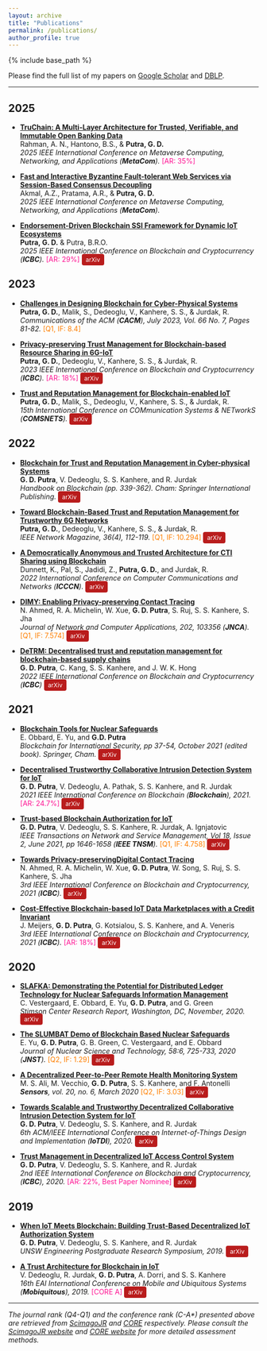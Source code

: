 ```yaml
---
layout: archive
title: "Publications"
permalink: /publications/
author_profile: true
---
```


{% include base_path %}

Please find the full list of my papers on [Google Scholar](https://scholar.google.com.au/citations?user=L_dr0dIAAAAJ&hl=en) and [DBLP](https://dblp.org/pid/243/7180.html).

---

## 2025

- <b>[TruChain: A Multi-Layer Architecture for Trusted, Verifiable, and Immutable Open Banking Data](https://doi.org/10.48550/arXiv.2507.08286)</b>
  <br>Rahman, A. N., Hantono, B.S., & <b>Putra, G. D.</b><br>
  <i>2025 IEEE International Conference on Metaverse Computing, Networking, and Applications (<b>MetaCom</b>).</i> <font color="#FF1493">[AR: 35%]</font>

- <b>[Fast and Interactive Byzantine Fault-tolerant Web Services via Session-Based Consensus Decoupling](https://doi.org/10.48550/arXiv.2507.08281)</b>
  <br>Akmal, A.Z., Pratama, A.R., & <b>Putra, G. D.</b><br>
  <i>2025 IEEE International Conference on Metaverse Computing, Networking, and Applications (<b>MetaCom</b>).</i>

- <b>[
  Endorsement-Driven Blockchain SSI Framework for Dynamic IoT Ecosystems](https://doi.org/10.48550/arXiv.2507.09859)</b>
  <br><b>Putra, G. D.</b> & Putra, B.R.O.<br>
  <i>2025 IEEE International Conference on Blockchain and Cryptocurrency (<b>ICBC</b>).</i> <font color="#FF1493">[AR: 29%]</font> <a href="https://doi.org/10.48550/arXiv.2507.09859" target="_blank" style="background-color: #b91c1c; color: white; padding: 4px 8px; border-radius: 4px; text-decoration: none; font-size: 12px; transition: all 0.2s ease;" onmouseover="this.style.backgroundColor='#991b1b'; this.style.transform='translateY(-1px)'; this.style.boxShadow='0 2px 4px rgba(0,0,0,0.2)'" onmouseout="this.style.backgroundColor='#b91c1c'; this.style.transform='translateY(0px)'; this.style.boxShadow='none'">arXiv</a>

## 2023

- <b>[Challenges in Designing Blockchain for Cyber-Physical Systems](https://dl.acm.org/doi/10.1145/3589648)</b>
  <br><b>Putra, G. D.</b>, Malik, S., Dedeoglu, V., Kanhere, S. S., & Jurdak, R.<br>
  <i>Communications of the ACM (<b>CACM</b>), July 2023, Vol. 66 No. 7, Pages 81-82.</i> <font color="#FF7F00">[Q1, IF: 8.4]</font>

- <b>[Privacy-preserving Trust Management for Blockchain-based Resource Sharing in 6G-IoT](https://doi.org/10.1109/ICBC56567.2023.10174987)</b>
  <br><b>Putra, G. D.</b>, Dedeoglu, V., Kanhere, S. S., & Jurdak, R.<br>
  <i>2023 IEEE International Conference on Blockchain and Cryptocurrency (<b>ICBC</b>).</i> <font color="#FF1493">[AR: 18%]</font> <a href="https://doi.org/10.1109/ICBC56567.2023.10174987" target="_blank" style="background-color: #b91c1c; color: white; padding: 4px 8px; border-radius: 4px; text-decoration: none; font-size: 12px; transition: all 0.2s ease;" onmouseover="this.style.backgroundColor='#991b1b'; this.style.transform='translateY(-1px)'; this.style.boxShadow='0 2px 4px rgba(0,0,0,0.2)'" onmouseout="this.style.backgroundColor='#b91c1c'; this.style.transform='translateY(0px)'; this.style.boxShadow='none'">arXiv</a>

- <b>[Trust and Reputation Management for Blockchain-enabled IoT](https://doi.org/10.1109/COMSNETS56262.2023.10041348)</b>
  <br><b>Putra, G. D.</b>, Malik, S., Dedeoglu, V., Kanhere, S. S., & Jurdak, R.<br>
  <i>15th International Conference on COMmunication Systems & NETworkS (<b>COMSNETS</b>).</i> <a href="https://doi.org/10.1109/COMSNETS56262.2023.10041348" target="_blank" style="background-color: #b91c1c; color: white; padding: 4px 8px; border-radius: 4px; text-decoration: none; font-size: 12px; transition: all 0.2s ease;" onmouseover="this.style.backgroundColor='#991b1b'; this.style.transform='translateY(-1px)'; this.style.boxShadow='0 2px 4px rgba(0,0,0,0.2)'" onmouseout="this.style.backgroundColor='#b91c1c'; this.style.transform='translateY(0px)'; this.style.boxShadow='none'">arXiv</a>

## 2022

- <b>[Blockchain for Trust and Reputation Management in Cyber-physical Systems](https://doi.org/10.1007/978-3-031-07535-3_10)</b>
  <br><b>G. D. Putra</b>, V. Dedeoglu, S. S. Kanhere, and R. Jurdak<br>
  <i>Handbook on Blockchain (pp. 339-362). Cham: Springer International Publishing.</i> <a href="https://doi.org/10.1007/978-3-031-07535-3_10" target="_blank" style="background-color: #b91c1c; color: white; padding: 4px 8px; border-radius: 4px; text-decoration: none; font-size: 12px; transition: all 0.2s ease;" onmouseover="this.style.backgroundColor='#991b1b'; this.style.transform='translateY(-1px)'; this.style.boxShadow='0 2px 4px rgba(0,0,0,0.2)'" onmouseout="this.style.backgroundColor='#b91c1c'; this.style.transform='translateY(0px)'; this.style.boxShadow='none'">arXiv</a>

- <b>[Toward Blockchain-Based Trust and Reputation Management for Trustworthy 6G Networks](https://doi.org/10.1109/MNET.011.2100746)</b>
  <br><b>Putra, G. D.</b>, Dedeoglu, V., Kanhere, S. S., & Jurdak, R.<br>
  <i>IEEE Network Magazine, 36(4), 112-119.</i> <font color="#FF7F00">[Q1, IF: 10.294]</font> <a href="https://doi.org/10.1109/MNET.011.2100746" target="_blank" style="background-color: #b91c1c; color: white; padding: 4px 8px; border-radius: 4px; text-decoration: none; font-size: 12px; transition: all 0.2s ease;" onmouseover="this.style.backgroundColor='#991b1b'; this.style.transform='translateY(-1px)'; this.style.boxShadow='0 2px 4px rgba(0,0,0,0.2)'" onmouseout="this.style.backgroundColor='#b91c1c'; this.style.transform='translateY(0px)'; this.style.boxShadow='none'">arXiv</a>

- <b>[A Democratically Anonymous and Trusted Architecture for CTI Sharing using Blockchain](https://doi.org/10.1109/ICCCN54977.2022.9868919)</b>
  <br>Dunnett, K., Pal, S., Jadidi, Z., <b>Putra, G. D.</b>, and Jurdak, R.<br>
  <i>2022 International Conference on Computer Communications and Networks (<b>ICCCN</b>).</i> <a href="https://doi.org/10.1109/ICCCN54977.2022.9868919" target="_blank" style="background-color: #b91c1c; color: white; padding: 4px 8px; border-radius: 4px; text-decoration: none; font-size: 12px; transition: all 0.2s ease;" onmouseover="this.style.backgroundColor='#991b1b'; this.style.transform='translateY(-1px)'; this.style.boxShadow='0 2px 4px rgba(0,0,0,0.2)'" onmouseout="this.style.backgroundColor='#b91c1c'; this.style.transform='translateY(0px)'; this.style.boxShadow='none'">arXiv</a>

- <b>[DIMY: Enabling Privacy-preserving Contact Tracing](https://doi.org/10.1016/j.jnca.2022.103356)</b>
  <br>N. Ahmed, R. A. Michelin, W. Xue, <b>G. D. Putra</b>, S. Ruj, S. S. Kanhere, S. Jha<br>
  <i>Journal of Network and Computer Applications, 202, 103356 (<b>JNCA</b>).</i> <font color="#FF7F00">[Q1, IF: 7.574]</font> <a href="https://doi.org/10.1016/j.jnca.2022.103356" target="_blank" style="background-color: #b91c1c; color: white; padding: 4px 8px; border-radius: 4px; text-decoration: none; font-size: 12px; transition: all 0.2s ease;" onmouseover="this.style.backgroundColor='#991b1b'; this.style.transform='translateY(-1px)'; this.style.boxShadow='0 2px 4px rgba(0,0,0,0.2)'" onmouseout="this.style.backgroundColor='#b91c1c'; this.style.transform='translateY(0px)'; this.style.boxShadow='none'">arXiv</a>

- <b>[DeTRM: Decentralised trust and reputation management for blockchain-based supply chains](https://doi.org/10.1109/ICBC54727.2022.9805565)</b>
  <br><b>G. D. Putra</b>, C. Kang, S. S. Kanhere, and J. W. K. Hong<br>
  <i>2022 IEEE International Conference on Blockchain and Cryptocurrency (<b>ICBC</b>)</i> <a href="https://doi.org/10.1109/ICBC54727.2022.9805565" target="_blank" style="background-color: #b91c1c; color: white; padding: 4px 8px; border-radius: 4px; text-decoration: none; font-size: 12px; transition: all 0.2s ease;" onmouseover="this.style.backgroundColor='#991b1b'; this.style.transform='translateY(-1px)'; this.style.boxShadow='0 2px 4px rgba(0,0,0,0.2)'" onmouseout="this.style.backgroundColor='#b91c1c'; this.style.transform='translateY(0px)'; this.style.boxShadow='none'">arXiv</a>

## 2021

- <b>[Blockchain Tools for Nuclear Safeguards](https://doi.org/10.1007/978-3-030-86240-4_4)</b>
  <br>E. Obbard, E. Yu, and <b>G.D. Putra</b><br>
  <i>Blockchain for International Security, pp 37-54, October 2021 (edited book). Springer, Cham.</i> <a href="https://doi.org/10.1007/978-3-030-86240-4_4" target="_blank" style="background-color: #b91c1c; color: white; padding: 4px 8px; border-radius: 4px; text-decoration: none; font-size: 12px; transition: all 0.2s ease;" onmouseover="this.style.backgroundColor='#991b1b'; this.style.transform='translateY(-1px)'; this.style.boxShadow='0 2px 4px rgba(0,0,0,0.2)'" onmouseout="this.style.backgroundColor='#b91c1c'; this.style.transform='translateY(0px)'; this.style.boxShadow='none'">arXiv</a>

- <b>[Decentralised Trustworthy Collaborative Intrusion Detection System for IoT](https://doi.org/10.1109/Blockchain53845.2021.00048)</b>
  <br><b>G. D. Putra</b>, V. Dedeoglu, A. Pathak, S. S. Kanhere, and R. Jurdak<br>
  <i>2021 IEEE International Conference on Blockchain (<b>Blockchain</b>), 2021.</i> <font color="#FF1493">[AR: 24.7%]</font> <a href="https://doi.org/10.1109/Blockchain53845.2021.00048" target="_blank" style="background-color: #b91c1c; color: white; padding: 4px 8px; border-radius: 4px; text-decoration: none; font-size: 12px; transition: all 0.2s ease;" onmouseover="this.style.backgroundColor='#991b1b'; this.style.transform='translateY(-1px)'; this.style.boxShadow='0 2px 4px rgba(0,0,0,0.2)'" onmouseout="this.style.backgroundColor='#b91c1c'; this.style.transform='translateY(0px)'; this.style.boxShadow='none'">arXiv</a>

- <b>[Trust-based Blockchain Authorization for IoT](https://doi.org/10.1109/TNSM.2021.3077276)</b>
  <br><b>G. D. Putra</b>, V. Dedeoglu, S. S. Kanhere, R. Jurdak, A. Ignjatovic<br>
  <i>IEEE Transactions on Network and Service Management, Vol 18, Issue 2, June 2021, pp 1646-1658 (<b>IEEE TNSM</b>).</i> <font color="#FF7F00">[Q1, IF: 4.758]</font> <a href="https://doi.org/10.1109/TNSM.2021.3077276" target="_blank" style="background-color: #b91c1c; color: white; padding: 4px 8px; border-radius: 4px; text-decoration: none; font-size: 12px; transition: all 0.2s ease;" onmouseover="this.style.backgroundColor='#991b1b'; this.style.transform='translateY(-1px)'; this.style.boxShadow='0 2px 4px rgba(0,0,0,0.2)'" onmouseout="this.style.backgroundColor='#b91c1c'; this.style.transform='translateY(0px)'; this.style.boxShadow='none'">arXiv</a>

- <b>[Towards Privacy-preservingDigital Contact Tracing](https://doi.org/10.1109/ICBC51069.2021.9461052)</b>
  <br>N. Ahmed, R. A. Michelin, W. Xue, <b>G. D. Putra</b>, W. Song, S. Ruj, S. S. Kanhere, S. Jha<br>
  <i>3rd IEEE International Conference on Blockchain and Cryptocurrency, 2021 (<b>ICBC</b>).</i> <a href="https://doi.org/10.1109/ICBC51069.2021.9461052" target="_blank" style="background-color: #b91c1c; color: white; padding: 4px 8px; border-radius: 4px; text-decoration: none; font-size: 12px; transition: all 0.2s ease;" onmouseover="this.style.backgroundColor='#991b1b'; this.style.transform='translateY(-1px)'; this.style.boxShadow='0 2px 4px rgba(0,0,0,0.2)'" onmouseout="this.style.backgroundColor='#b91c1c'; this.style.transform='translateY(0px)'; this.style.boxShadow='none'">arXiv</a>

- <b>[Cost-Effective Blockchain-based IoT Data Marketplaces with a Credit Invariant](https://doi.org/10.1109/ICBC51069.2021.9461127)</b>
  <br>J. Meijers, <b>G. D. Putra</b>, G. Kotsialou, S. S. Kanhere, and A. Veneris<br>
  <i>3rd IEEE International Conference on Blockchain and Cryptocurrency, 2021 (<b>ICBC</b>).</i> <font color="#FF1493">[AR: 18%]</font> <a href="https://doi.org/10.1109/ICBC51069.2021.9461127" target="_blank" style="background-color: #b91c1c; color: white; padding: 4px 8px; border-radius: 4px; text-decoration: none; font-size: 12px; transition: all 0.2s ease;" onmouseover="this.style.backgroundColor='#991b1b'; this.style.transform='translateY(-1px)'; this.style.boxShadow='0 2px 4px rgba(0,0,0,0.2)'" onmouseout="this.style.backgroundColor='#b91c1c'; this.style.transform='translateY(0px)'; this.style.boxShadow='none'">arXiv</a>

## 2020

- <b>[SLAFKA: Demonstrating the Potential for Distributed Ledger Technology for Nuclear Safeguards Information Management](https://www.jstor.org/stable/resrep27757)</b>
  <br>C. Vestergaard, E. Obbard, E. Yu, <b>G. D. Putra</b>, and G. Green<br>
  <i>Stimson Center Research Report, Washington, DC, November, 2020.</i> <a href="https://www.jstor.org/stable/resrep27757" target="_blank" style="background-color: #b91c1c; color: white; padding: 4px 8px; border-radius: 4px; text-decoration: none; font-size: 12px; transition: all 0.2s ease;" onmouseover="this.style.backgroundColor='#991b1b'; this.style.transform='translateY(-1px)'; this.style.boxShadow='0 2px 4px rgba(0,0,0,0.2)'" onmouseout="this.style.backgroundColor='#b91c1c'; this.style.transform='translateY(0px)'; this.style.boxShadow='none'">arXiv</a>

- <b>[The SLUMBAT Demo of Blockchain Based Nuclear Safeguards](https://doi.org/10.1080/00223131.2020.1858990)</b>
  <br>E. Yu, <b>G. D. Putra</b>, G. B. Green, C. Vestergaard, and E. Obbard<br>
  <i>Journal of Nuclear Science and Technology, 58:6, 725-733, 2020 (<b>JNST</b>).</i> <font color="#FF7F00">[Q2, IF: 1.29]</font> <a href="https://doi.org/10.1080/00223131.2020.1858990" target="_blank" style="background-color: #b91c1c; color: white; padding: 4px 8px; border-radius: 4px; text-decoration: none; font-size: 12px; transition: all 0.2s ease;" onmouseover="this.style.backgroundColor='#991b1b'; this.style.transform='translateY(-1px)'; this.style.boxShadow='0 2px 4px rgba(0,0,0,0.2)'" onmouseout="this.style.backgroundColor='#b91c1c'; this.style.transform='translateY(0px)'; this.style.boxShadow='none'">arXiv</a>

- <b>[A Decentralized Peer-to-Peer Remote Health Monitoring System](https://doi.org/10.3390/s20061656)</b>
  <br>M. S. Ali, M. Vecchio, <b>G. D. Putra</b>, S. S. Kanhere, and F. Antonelli<br>
  <i><b>Sensors</b>, vol. 20, no. 6, March 2020</i> <font color="#FF7F00">[Q2, IF: 3.03]</font> <a href="https://doi.org/10.3390/s20061656" target="_blank" style="background-color: #b91c1c; color: white; padding: 4px 8px; border-radius: 4px; text-decoration: none; font-size: 12px; transition: all 0.2s ease;" onmouseover="this.style.backgroundColor='#991b1b'; this.style.transform='translateY(-1px)'; this.style.boxShadow='0 2px 4px rgba(0,0,0,0.2)'" onmouseout="this.style.backgroundColor='#b91c1c'; this.style.transform='translateY(0px)'; this.style.boxShadow='none'">arXiv</a>

- <b>[Towards Scalable and Trustworthy Decentralized Collaborative Intrusion Detection System for IoT](https://doi.org/10.1109/IoTDI49375.2020.00035)</b>
  <br><b>G. D. Putra</b>, V. Dedeoglu, S. S. Kanhere, and R. Jurdak<br>
  <i>6th ACM/IEEE International Conference on Internet-of-Things Design and Implementation (<b>IoTDI</b>), 2020.</i> <a href="https://doi.org/10.1109/IoTDI49375.2020.00035" target="_blank" style="background-color: #b91c1c; color: white; padding: 4px 8px; border-radius: 4px; text-decoration: none; font-size: 12px; transition: all 0.2s ease;" onmouseover="this.style.backgroundColor='#991b1b'; this.style.transform='translateY(-1px)'; this.style.boxShadow='0 2px 4px rgba(0,0,0,0.2)'" onmouseout="this.style.backgroundColor='#b91c1c'; this.style.transform='translateY(0px)'; this.style.boxShadow='none'">arXiv</a>

- <b>[Trust Management in Decentralized IoT Access Control System](https://doi.org/10.1109/ICBC48266.2020.9169481)</b>
  <br><b>G. D. Putra</b>, V. Dedeoglu, S. S. Kanhere, and R. Jurdak<br>
  <i>2nd IEEE International Conference on Blockchain and Cryptocurrency, (<b>ICBC</b>), 2020.</i> <font color="#FF1493">[AR: 22%, Best Paper Nominee]</font> <a href="https://doi.org/10.1109/ICBC48266.2020.9169481" target="_blank" style="background-color: #b91c1c; color: white; padding: 4px 8px; border-radius: 4px; text-decoration: none; font-size: 12px; transition: all 0.2s ease;" onmouseover="this.style.backgroundColor='#991b1b'; this.style.transform='translateY(-1px)'; this.style.boxShadow='0 2px 4px rgba(0,0,0,0.2)'" onmouseout="this.style.backgroundColor='#b91c1c'; this.style.transform='translateY(0px)'; this.style.boxShadow='none'">arXiv</a>

## 2019

- <b>[When IoT Meets Blockchain: Building Trust-Based Decentralized IoT Authorization System](https://www.engineering.unsw.edu.au/2019-postgraduate-research-symposium-abstracts#DFP02)</b>
  <br><b>G. D. Putra</b>, V. Dedeoglu, S. S. Kanhere, and R. Jurdak<br>
  <i> UNSW Engineering Postgraduate Research Symposium, 2019. </i> <a href="https://www.engineering.unsw.edu.au/2019-postgraduate-research-symposium-abstracts#DFP02" target="_blank" style="background-color: #b91c1c; color: white; padding: 4px 8px; border-radius: 4px; text-decoration: none; font-size: 12px; transition: all 0.2s ease;" onmouseover="this.style.backgroundColor='#991b1b'; this.style.transform='translateY(-1px)'; this.style.boxShadow='0 2px 4px rgba(0,0,0,0.2)'" onmouseout="this.style.backgroundColor='#b91c1c'; this.style.transform='translateY(0px)'; this.style.boxShadow='none'">arXiv</a>

- <b>[A Trust Architecture for Blockchain in IoT](https://doi.org/10.1145/3360774.3360822)</b>
  <br>V. Dedeoglu, R. Jurdak, <b>G. D. Putra</b>, A. Dorri, and S. S. Kanhere<br>
  <i> 16th EAI International Conference on Mobile and Ubiquitous Systems (<b>Mobiquitous</b>), 2019. </i> <font color="#FF1493">[CORE A]</font> <a href="https://doi.org/10.1145/3360774.3360822" target="_blank" style="background-color: #b91c1c; color: white; padding: 4px 8px; border-radius: 4px; text-decoration: none; font-size: 12px; transition: all 0.2s ease;" onmouseover="this.style.backgroundColor='#991b1b'; this.style.transform='translateY(-1px)'; this.style.boxShadow='0 2px 4px rgba(0,0,0,0.2)'" onmouseout="this.style.backgroundColor='#b91c1c'; this.style.transform='translateY(0px)'; this.style.boxShadow='none'">arXiv</a>

---

_The journal rank (Q4-Q1) and the conference rank (C-A\*) presented above are retrieved from [ScimagoJR](https://www.scimagojr.com/) and [CORE](http://portal.core.edu.au/conf-ranks/) respectively. Please consult the [ScimagoJR website](https://www.scimagojr.com/) and [CORE website](http://www.core.edu.au/conference-portal) for more detailed assessment methods._
